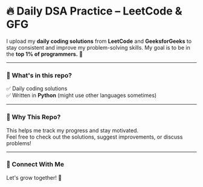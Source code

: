 # 🔥 Daily DSA Practice – LeetCode & GFG

I upload my **daily coding solutions** from **LeetCode** and **GeeksforGeeks** to stay consistent and improve my problem-solving skills. My goal is to be in the **top 1% of programmers.** 🚀

---

### 📌 What's in this repo?

✅ Daily coding solutions  
✅ Written in **Python** (might use other languages sometimes)

---

### 🎯 Why This Repo?

This helps me track my progress and stay motivated.  
Feel free to check out the solutions, suggest improvements, or discuss problems!

---

### 🔗 Connect With Me

Let's grow together! 🚀
